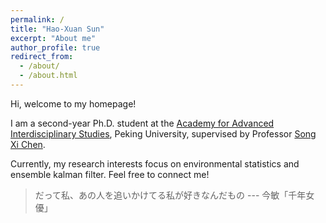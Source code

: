 ```yaml
---
permalink: /
title: "Hao-Xuan Sun"
excerpt: "About me"
author_profile: true
redirect_from: 
  - /about/
  - /about.html
---
```


Hi, welcome to my homepage!

I am a second-year Ph.D. student at the [Academy for Advanced Interdisciplinary Studies](https://www.aais.pku.edu.cn/en/), Peking University, supervised by Professor [Song Xi Chen](https://www.songxichen.com/).

Currently, my research interests focus on environmental statistics and ensemble kalman filter. Feel free to connect me!


> だって私、あの人を追いかけてる私が好きなんだもの --- 今敏「千年女優」